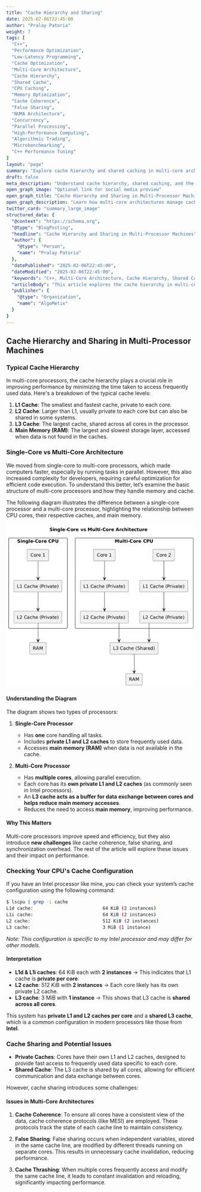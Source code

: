 ```yaml
---
title: "Cache Hierarchy and Sharing"
date: 2025-02-06T22:45:00
author: "Pralay Patoria"
weight: 7
tags: [
  "C++", 
  "Performance Optimization", 
  "Low-Latency Programming", 
  "Cache Optimization", 
  "Multi-Core Architecture", 
  "Cache Hierarchy", 
  "Shared Cache", 
  "CPU Caching", 
  "Memory Optimization", 
  "Cache Coherence", 
  "False Sharing", 
  "NUMA Architecture", 
  "Concurrency", 
  "Parallel Processing", 
  "High-Performance Computing", 
  "Algorithmic Trading", 
  "Microbenchmarking", 
  "C++ Performance Tuning"
]
layout: "page"
summary: "Explore cache hierarchy and shared caching in multi-core architectures, including key challenges like cache coherence and false sharing."
draft: false
meta_description: "Understand cache hierarchy, shared caching, and the impact of multi-core architectures on performance, covering key issues like false sharing."
open_graph_image: "Optional link for social media preview"
open_graph_title: "Cache Hierarchy and Sharing in Multi-Processor Machines"
open_graph_description: "Learn how multi-core architectures manage cache hierarchy and sharing, along with the challenges of cache coherence and performance bottlenecks."
twitter_card: "summary_large_image"
structured_data: {
  "@context": "https://schema.org",
  "@type": "BlogPosting",
  "headline": "Cache Hierarchy and Sharing in Multi-Processor Machines",
  "author": {
    "@type": "Person",
    "name": "Pralay Patoria"
  },
  "datePublished": "2025-02-06T22:45:00",
  "dateModified": "2025-02-06T22:45:00",
  "keywords": "C++, Multi-Core Architecture, Cache Hierarchy, Shared Cache, Cache Coherence, False Sharing, CPU Caching, High-Performance Computing",
  "articleBody": "This article explores the cache hierarchy in multi-core architectures, how shared caching impacts performance, and briefly touches on key challenges like cache coherence and false sharing.",
  "publisher": {
    "@type": "Organization",
    "name": "AlgoMetix"
  }
}
---
```


## **Cache Hierarchy and Sharing in Multi-Processor Machines**

### Typical Cache Hierarchy

In multi-core processors, the cache hierarchy plays a crucial role in improving performance by minimizing the time taken to access frequently used data. Here's a breakdown of the typical cache levels:

1. **L1 Cache**: The smallest and fastest cache, private to each core.
2. **L2 Cache**: Larger than L1, usually private to each core but can also be shared in some systems.
3. **L3 Cache**: The largest cache, shared across all cores in the processor.
4. **Main Memory (RAM)**: The largest and slowest storage layer, accessed when data is not found in the caches.

### Single-Core vs Multi-Core Architecture

We moved from single-core to multi-core processors, which made computers faster, especially by running tasks in parallel. However, this also increased complexity for developers, requiring careful optimization for efficient code execution. To understand this better, let’s examine the basic structure of multi-core processors and how they handle memory and cache.

The following diagram illustrates the difference between a single-core processor and a multi-core processor, highlighting the relationship between CPU cores, their respective caches, and main memory.

![Multi-Core vs Single-Core Architecture](/diagrams/single_vs_multi_core.png)

#### Understanding the Diagram  

The diagram shows two types of processors:

1. **Single-Core Processor**  
   - Has **one** core handling all tasks.  
   - Includes **private L1 and L2 caches** to store frequently used data.  
   - Accesses **main memory (RAM)** when data is not available in the cache.  

2. **Multi-Core Processor**  
   - Has **multiple cores**, allowing parallel execution.  
   - Each core has its **own private L1 and L2 caches** (as commonly seen in Intel processors).  
   - An **L3 cache acts as a buffer for data exchange between cores and helps reduce main memory accesses**.  
   - Reduces the need to access **main memory**, improving performance.  

#### Why This Matters  

Multi-core processors improve speed and efficiency, but they also introduce **new challenges** like cache coherence, false sharing, and synchronization overhead. The rest of the article will explore these issues and their impact on performance.

### Checking Your CPU's Cache Configuration  

If you have an Intel processor like mine, you can check your system’s cache configuration using the following command:

```bash
$ lscpu | grep -i cache
L1d cache:                          64 KiB (2 instances)
L1i cache:                          64 KiB (2 instances)
L2 cache:                           512 KiB (2 instances)
L3 cache:                           3 MiB (1 instance)
```

*Note: This configuration is specific to my Intel processor and may differ for other models.*

#### Interpretation  

- **L1d & L1i caches**: 64 KiB each with **2 instances** → This indicates that L1 cache is **private per core**.  
- **L2 cache**: 512 KiB with **2 instances** → Each core likely has its own private L2 cache.  
- **L3 cache**: 3 MiB with **1 instance** → This shows that L3 cache is **shared across all cores**.  

This system has **private L1 and L2 caches per core** and a **shared L3 cache**, which is a common configuration in modern processors like those from **Intel**.

### Cache Sharing and Potential Issues  

- **Private Caches**: Cores have their own L1 and L2 caches, designed to provide fast access to frequently used data specific to each core.
- **Shared Cache**: The L3 cache is shared by all cores, allowing for efficient communication and data exchange between cores.

However, cache sharing introduces some challenges:

#### Issues in Multi-Core Architectures  

1. **Cache Coherence**: To ensure all cores have a consistent view of the data, cache coherence protocols (like MESI) are employed. These protocols track the state of each cache line to maintain consistency.
   
2. **False Sharing**: False sharing occurs when independent variables, stored in the same cache line, are modified by different threads running on separate cores. This results in unnecessary cache invalidation, reducing performance.
   
3. **Cache Thrashing**: When multiple cores frequently access and modify the same cache line, it leads to constant invalidation and reloading, significantly impacting performance.

